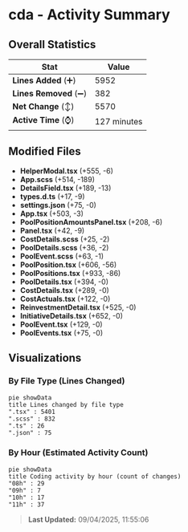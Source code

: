 # cda - Activity Summary 

## Overall Statistics

| Stat                   | Value                                                             |
| ---------------------- | ----------------------------------------------------------------- |
| **Lines Added** (➕)   | 5952                                          |
| **Lines Removed** (➖) | 382                                        |
| **Net Change** (↕)    | 5570                |
| **Active Time** (⌚)   | 127 minutes |


## Modified Files
- **HelperModal.tsx** (+555, -6)
- **App.scss** (+514, -189)
- **DetailsField.tsx** (+189, -13)
- **types.d.ts** (+17, -9)
- **settings.json** (+75, -0)
- **App.tsx** (+503, -3)
- **PoolPositionAmountsPanel.tsx** (+208, -6)
- **Panel.tsx** (+42, -9)
- **CostDetails.scss** (+25, -2)
- **PoolDetails.scss** (+36, -2)
- **PoolEvent.scss** (+63, -1)
- **PoolPosition.tsx** (+606, -56)
- **PoolPositions.tsx** (+933, -86)
- **PoolDetails.tsx** (+394, -0)
- **CostDetails.tsx** (+289, -0)
- **CostActuals.tsx** (+122, -0)
- **ReinvestmentDetail.tsx** (+525, -0)
- **InitiativeDetails.tsx** (+652, -0)
- **PoolEvent.tsx** (+129, -0)
- **PoolEvents.tsx** (+75, -0)

## Visualizations

### By File Type (Lines Changed)

```mermaid
pie showData
title Lines changed by file type
".tsx" : 5401
".scss" : 832
".ts" : 26
".json" : 75
```

### By Hour (Estimated Activity Count)

```mermaid
pie showData
title Coding activity by hour (count of changes)
"08h" : 29
"09h" : 7
"10h" : 17
"11h" : 37
```


> **Last Updated:** 09/04/2025, 11:55:06